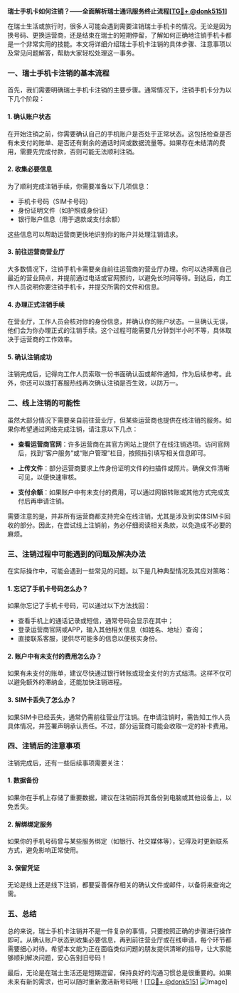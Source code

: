 **瑞士手机卡如何注销？——全面解析瑞士通讯服务终止流程[[TG💪+ @donk5151](https://t.me/s/donk5151)]**

在瑞士生活或旅行时，很多人可能会遇到需要注销瑞士手机卡的情况。无论是因为换号码、更换运营商，还是结束在瑞士的短期停留，了解如何正确地注销手机卡都是一个非常实用的技能。本文将详细介绍瑞士手机卡注销的具体步骤、注意事项以及常见问题解答，帮助大家轻松处理这一事务。

### 一、瑞士手机卡注销的基本流程

首先，我们需要明确瑞士手机卡注销的主要步骤。通常情况下，注销手机卡分为以下几个阶段：

#### 1. 确认账户状态
在开始注销之前，你需要确认自己的手机账户是否处于正常状态。这包括检查是否有未支付的账单、是否还有剩余的通话时间或数据流量等。如果存在未结清的费用，需要先完成付款，否则可能无法顺利注销。

#### 2. 收集必要信息
为了顺利完成注销手续，你需要准备以下几项信息：
- 手机卡号码（SIM卡号码）
- 身份证明文件（如护照或身份证）
- 银行账户信息（用于退款或支付余额）

这些信息可以帮助运营商更快地识别你的账户并处理注销请求。

#### 3. 前往运营商营业厅
大多数情况下，注销手机卡需要亲自前往运营商的营业厅办理。你可以选择离自己最近的营业网点，并提前通过电话或官网预约，以避免长时间等待。到达后，向工作人员说明你要注销手机卡，并提交所需的文件和信息。

#### 4. 办理正式注销手续
在营业厅，工作人员会核对你的身份信息，并确认你的账户状态。一旦确认无误，他们会为你办理正式的注销手续。这个过程可能需要几分钟到半小时不等，具体取决于运营商的工作效率。

#### 5. 确认注销成功
注销完成后，记得向工作人员索取一份书面确认函或邮件通知，作为后续参考。此外，你还可以拨打客服热线再次确认注销是否生效，以防万一。

### 二、线上注销的可能性

虽然大部分情况下需要亲自前往营业厅，但某些运营商也提供在线注销的服务。如果你希望通过网络完成注销，请注意以下几点：

- **查看运营商官网**：许多运营商在其官方网站上提供了在线注销选项。访问官网后，找到“客户服务”或“账户管理”栏目，按照指引填写相关信息即可。
  
- **上传文件**：部分运营商要求上传身份证明文件的扫描件或照片。确保文件清晰可见，以便快速审核。

- **支付余额**：如果账户中有未支付的费用，可以通过网银转账或其他方式完成支付后再申请注销。

需要注意的是，并非所有运营商都支持完全在线注销，尤其是涉及到实体SIM卡回收的部分。因此，在尝试线上注销前，务必仔细阅读相关条款，以免造成不必要的麻烦。

### 三、注销过程中可能遇到的问题及解决办法

在实际操作中，可能会遇到一些常见的问题。以下是几种典型情况及其应对策略：

#### 1. 忘记了手机卡号码怎么办？
如果你忘记了手机卡号码，可以通过以下方法找回：
- 查看手机上的通话记录或短信，通常号码会显示在其中；
- 登录运营商官网或APP，输入其他相关信息（如姓名、地址）查询；
- 直接联系客服，提供尽可能多的信息以便核实身份。

#### 2. 账户中有未支付的费用怎么办？
如果有未支付的账单，建议尽快通过银行转账或现金支付的方式结清。这样不仅可以避免额外的滞纳金，还能加快注销进程。

#### 3. SIM卡丢失了怎么办？
如果SIM卡已经丢失，通常仍需前往营业厅注销。在申请注销时，需告知工作人员具体情况，并签署声明承认责任。不过，部分运营商可能会收取一定的补卡费用。

### 四、注销后的注意事项

注销完成后，还有一些后续事项需要关注：

#### 1. 数据备份
如果你在手机上存储了重要数据，建议在注销前将其备份到电脑或其他设备上，以免丢失。

#### 2. 解绑绑定服务
如果你的手机号码曾与某些服务绑定（如银行、社交媒体等），记得及时更新联系方式，避免影响正常使用。

#### 3. 保留凭证
无论是线上还是线下注销，都要妥善保存相关的确认文件或邮件，以备将来查询之需。

### 五、总结

总的来说，瑞士手机卡注销并不是一件复杂的事情，只要按照正确的步骤进行操作即可。从确认账户状态到收集必要信息，再到前往营业厅或在线申请，每个环节都需要细心对待。希望本文能为正在面临类似问题的朋友提供清晰的指导，让大家能够顺利解决问题，安心告别旧号码！

最后，无论是在瑞士生活还是短期逗留，保持良好的沟通习惯总是很重要的。如果未来有新的需求，也可以随时重新激活新号码哦！[[TG💪+ @donk5151](https://t.me/s/donk5151) ![Image](https://i.postimg.cc/rwNCRYN7/Snipaste-2025-04-30-17-27-05.png)]